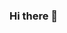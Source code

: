 ### Hi there 🤔



<!--
**SummonSteve/SummonSteve** is a ✨ _special_ ✨ repository because its `README.md` (this file) appears on your GitHub profile.
